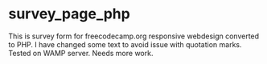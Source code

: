 # survey_page_php
This is survey form for freecodecamp.org responsive webdesign converted to PHP. I have changed some text to avoid issue with quotation marks. Tested on WAMP server. Needs more work.
